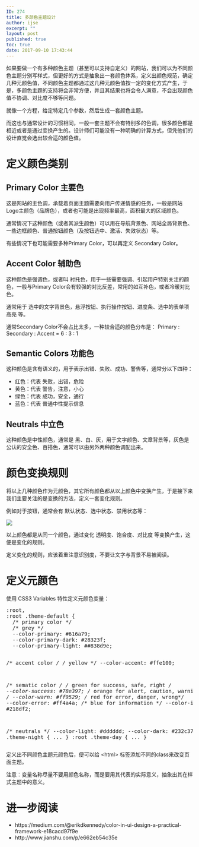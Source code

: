 ```yaml
---
ID: 274
title: 多颜色主题设计
author: ijse
excerpt: ""
layout: post
published: true
toc: true
date: 2017-09-10 17:43:44
---
```

如果要做一个有多种颜色主题（甚至可以支持自定义）的网站，我们可以为不同颜色主题分别写样式，但更好的方式是抽象出一套颜色体系，定义出颜色规范，确定几种元颜色值，不同颜色主题都通过这几种元颜色值按一定的变化方式产生，于是，多颜色主题的支持将会非常方便，并且其结果也将会令人满意，不会出现颜色值不协调、对比度不够等问题。

就像一个方程，给定特定几个参数，然后生成一套颜色主题。

而这也与通常设计的习惯相同，一般一套主题不会有特别多的色调，很多颜色都是相近或者是通过变换产生的。设计师们可能没有一种明确的计算方式，但凭他们的设计直觉会选出较合适的颜色值。

<!--more-->
<h1>定义颜色类别</h1>
<h2>Primary Color 主要色</h2>
这是网站的主色调，承载着页面主题需要向用户传递情感的任务，一般是网站Logo主颜色（品牌色），或者也可能是出现频率最高，面积最大的区域颜色。

通常情况下这种颜色（或者其派生颜色）可以用在导航背景色、网站全局背景色、一些边框颜色、普通按钮颜色（及按钮选中、激活、失效状态）等。

有些情况下也可能需要多种Primary Color，可以再定义 Secondary Color。
<h2>Accent Color 辅助色</h2>
这种颜色是强调色，或者叫 衬托色，用于一些需要强调、引起用户特别关注的颜色，一般与Primary Color会有较强的对比反差，常用的如互补色，或者冷暖对比色。

通常用于 选中的文字背景色，悬浮按钮、执行操作按钮、进度条、选中的表单项高亮 等。

通常Secondary Color不会占比太多，一种较合适的颜色分布是： Primary : Secondary : Accent = 6 : 3 : 1
<h2 id="449c" class="graf graf--h4 graf-after--p">Semantic Colors 功能色</h2>
这种颜色是含有语义的，用于表示出错、失败、成功、警告等，通常分以下四种：
<ul>
 	<li>红色：代表 失败，出错，危险</li>
 	<li>黄色：代表 警告，注意，小心</li>
 	<li>绿色：代表 成功，安全，通行</li>
 	<li>蓝色：代表 普通中性提示信息</li>
</ul>
<h2 id="7ad0" class="graf graf--h4 graf-after--li">Neutrals 中立色</h2>
这种颜色是中性颜色，通常是 黑、白、灰，用于文字颜色、文章背景等，灰色是公认的安全色、百搭色，通常可以由另外两种颜色调配出来。
<h1>颜色变换规则</h1>
将以上几种颜色作为元颜色，其它所有颜色都从以上颜色中变换产生，于是接下来我们主要关注的是变换的方法，定义一套变化规则。

例如对于按钮，通常会有 默认状态、选中状态、禁用状态等：

<img src="https://ijser.cn/wp-content/uploads/2017/09/476.png" />

以上颜色都是从同一个颜色，通过变化 透明度、饱合度、对比度 等变换产生，这便是变化的规则。

定义变化的规则，应该着重注意识别度，不要让文字与背景不易被阅读。
<h1>定义元颜色</h1>
使用 CSS3 Variables 特性定义元颜色变量：
<pre class="lang:css decode:true">:root,
:root .theme-default {
  /* primary color */
  /* grey */
  --color-primary: #616a79;
  --color-primary-dark: #28323f;
  --color-primary-light: ##838d9e;

  /* accent color */
  /* yellow */
  --color-accent: #ffe100;

  /* sematic color */
  /* green for success, safe, right */
  --color-success: #78e397;
  /* orange for alert, caution, warning */
  --color-warn: #ff9529;
  /* red for error, danger, wrong*/
  --color-error: #ff4a4a;
  /* blue for information */
  --color-info: #218df2;

  /* neutrals */
  --color-light: #dddddd;
  --color-dark: #232c37;
}
:root .theme-night { ... }
:root .theme-day { ... }</pre>
定义出不同颜色主题元颜色后，便可以给 &lt;html&gt; 标签添加不同的class来改变页面主题。

注意：变量名称尽量不要用颜色名称，而是要用其代表的实际意义，抽象出其在样式主题中的意义。
<h1>进一步阅读</h1>
<ul>
 	<li>https://medium.com/@erikdkennedy/color-in-ui-design-a-practical-framework-e18cacd97f9e</li>
 	<li>http://www.jianshu.com/p/e662eb54c35e</li>
</ul>
